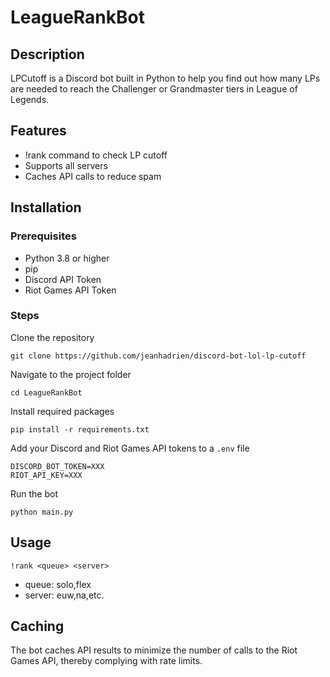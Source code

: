 # LeagueRankBot


## Description

LPCutoff is a Discord bot built in Python to help you find out how many LPs are needed to reach the Challenger or Grandmaster tiers in League of Legends.

## Features
- !rank command to check LP cutoff
- Supports all servers
- Caches API calls to reduce spam

## Installation
### Prerequisites
- Python 3.8 or higher
- pip
- Discord API Token
- Riot Games API Token
### Steps
Clone the repository
```
git clone https://github.com/jeanhadrien/discord-bot-lol-lp-cutoff
```

Navigate to the project folder
```
cd LeagueRankBot
```

Install required packages
```
pip install -r requirements.txt
```
Add your Discord and Riot Games API tokens to a `.env` file
```
DISCORD_BOT_TOKEN=XXX
RIOT_API_KEY=XXX
```

Run the bot
```
python main.py
```

## Usage

`!rank <queue> <server>`
- queue: solo,flex
- server: euw,na,etc.

## Caching
The bot caches API results to minimize the number of calls to the Riot Games API, thereby complying with rate limits.

